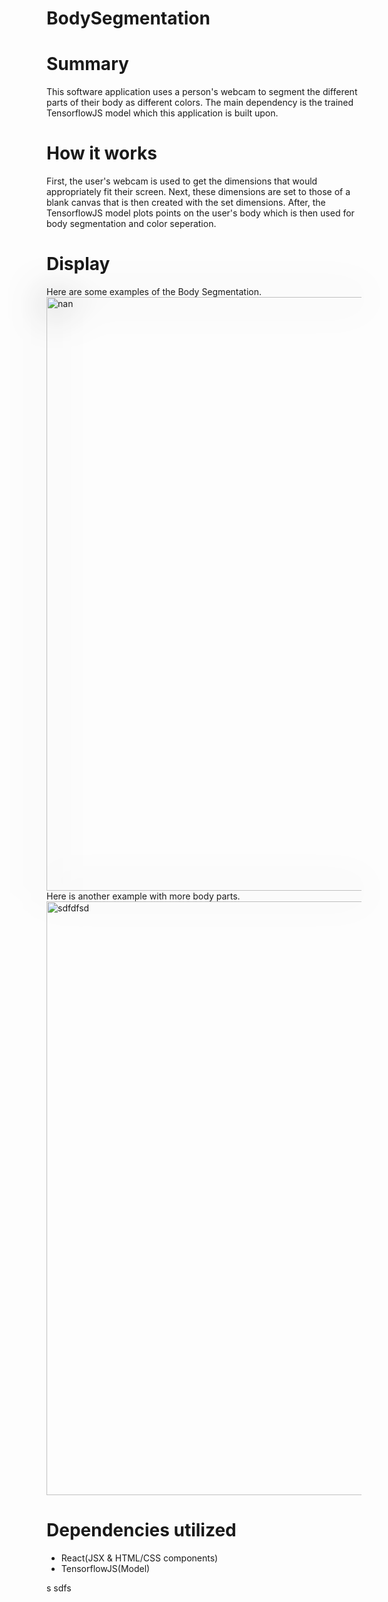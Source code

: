 # BodySegmentation

<h1>Summary</h1>
This software application uses a person's webcam to segment the different parts of their body as different colors. The main dependency is the trained TensorflowJS model which this application is built upon.
<br>
<h1>How it works</h1>
First, the user's webcam is used to get the dimensions that would appropriately fit their screen. Next, these dimensions are set to those of a blank canvas that is then created with the set dimensions. After, the TensorflowJS model plots points on the user's body which is then used for body segmentation and color seperation.
<br>
<h1>Display</h1>
Here are some examples of the Body Segmentation.
<img style ="filter: drop-shadow(0 0 30px #333);"width="950" alt="nan" src="https://user-images.githubusercontent.com/82355510/129764354-92aeb821-6b16-4dd1-b6f6-abd863660609.PNG" >
<br>
Here is another example with more body parts.
<br>
<img width="950" alt="sdfdfsd" src="https://user-images.githubusercontent.com/82355510/129763567-4bfc874d-7a6e-4344-81be-407cc4959662.PNG">
<br>
<h1>Dependencies utilized</h1>
<ul>
  <li>React(JSX & HTML/CSS components)</li>
  <li>TensorflowJS(Model)</li>


</ul>

s
sdfs
